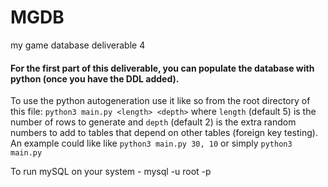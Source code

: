 # MGDB
my game database deliverable 4

#### For the first part of this deliverable, you can populate the database with python (once you have the DDL added).
To use the python autogeneration use it like so from the root directory of this file: 
`python3 main.py <length> <depth>` where `length` (default 5) is the number of rows to generate and `depth` (default 2) is the extra random numbers to add to tables that depend on other tables (foreign key testing).
An example could like like `python3 main.py 30, 10` or simply `python3 main.py`


To run mySQL on your system
    - mysql -u root -p

